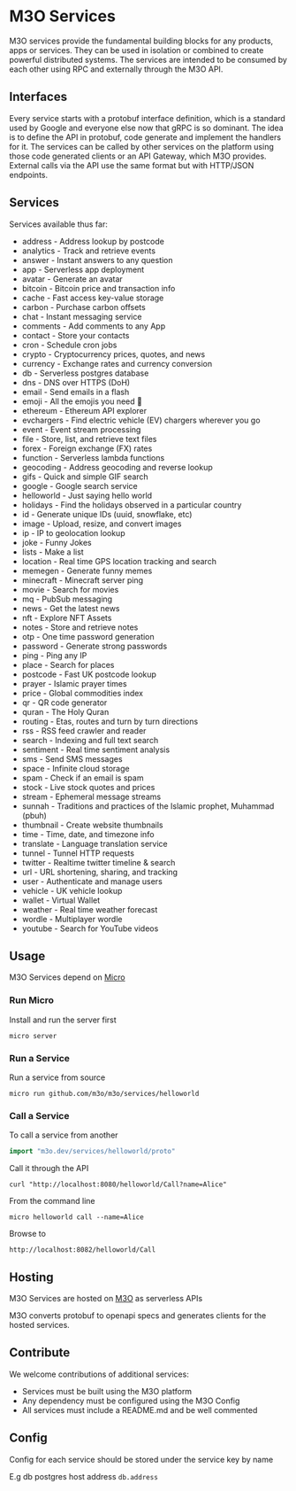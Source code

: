 # M3O Services

M3O services provide the fundamental building blocks for any products, apps or services. They can be used in isolation 
or combined to create powerful distributed systems. The services are intended to be consumed by each other using RPC 
and externally through the M3O API.

## Interfaces

Every service starts with a protobuf interface definition, which is a standard used by Google and everyone else now that gRPC is so dominant. The idea is to define the API in protobuf, code generate and implement the handlers for it. The services can be called by other services on the platform using those code generated clients or an API Gateway, which M3O provides. External calls via the API use the same format but with HTTP/JSON endpoints.

## Services

Services available thus far:

- address - Address lookup by postcode
- analytics - Track and retrieve events
- answer - Instant answers to any question
- app - Serverless app deployment
- avatar - Generate an avatar
- bitcoin - Bitcoin price and transaction info
- cache - Fast access key-value storage
- carbon - Purchase carbon offsets
- chat - Instant messaging service
- comments - Add comments to any App
- contact - Store your contacts
- cron - Schedule cron jobs
- crypto - Cryptocurrency prices, quotes, and news
- currency - Exchange rates and currency conversion
- db - Serverless postgres database
- dns - DNS over HTTPS (DoH)
- email - Send emails in a flash
- emoji - All the emojis you need 🎉
- ethereum - Ethereum API explorer
- evchargers - Find electric vehicle (EV) chargers wherever you go 
- event - Event stream processing
- file - Store, list, and retrieve text files
- forex - Foreign exchange (FX) rates
- function - Serverless lambda functions
- geocoding - Address geocoding and reverse lookup
- gifs - Quick and simple GIF search
- google - Google search service
- helloworld - Just saying hello world
- holidays - Find the holidays observed in a particular country
- id - Generate unique IDs (uuid, snowflake, etc)
- image - Upload, resize, and convert images
- ip - IP to geolocation lookup
- joke - Funny Jokes
- lists - Make a list
- location - Real time GPS location tracking and search
- memegen - Generate funny memes
- minecraft - Minecraft server ping
- movie - Search for movies
- mq - PubSub messaging
- news - Get the latest news
- nft - Explore NFT Assets
- notes - Store and retrieve notes
- otp - One time password generation
- password - Generate strong passwords
- ping - Ping any IP
- place - Search for places
- postcode - Fast UK postcode lookup
- prayer - Islamic prayer times
- price - Global commodities index
- qr - QR code generator
- quran - The Holy Quran
- routing - Etas, routes and turn by turn directions
- rss - RSS feed crawler and reader
- search - Indexing and full text search
- sentiment - Real time sentiment analysis
- sms - Send SMS messages
- space - Infinite cloud storage
- spam - Check if an email is spam
- stock - Live stock quotes and prices
- stream - Ephemeral message streams
- sunnah - Traditions and practices of the Islamic prophet, Muhammad (pbuh)
- thumbnail - Create website thumbnails
- time - Time, date, and timezone info
- translate - Language translation service
- tunnel - Tunnel HTTP requests
- twitter - Realtime twitter timeline & search
- url - URL shortening, sharing, and tracking
- user - Authenticate and manage users
- vehicle - UK vehicle lookup
- wallet - Virtual Wallet 
- weather - Real time weather forecast
- wordle - Multiplayer wordle
- youtube - Search for YouTube videos

## Usage

M3O Services depend on [Micro](https://github.com/micro/micro)

### Run Micro

Install and run the server first

```
micro server
```

### Run a Service

Run a service from source

```
micro run github.com/m3o/m3o/services/helloworld
```

### Call a Service

To call a service from another

```go
import "m3o.dev/services/helloworld/proto"
```

Call it through the API

```
curl "http://localhost:8080/helloworld/Call?name=Alice"
```

From the command line

```
micro helloworld call --name=Alice
```

Browse to

```
http://localhost:8082/helloworld/Call
```

## Hosting

M3O Services are hosted on [M3O](https://m3o.com) as serverless APIs

M3O converts protobuf to openapi specs and generates clients for the hosted services.

## Contribute

We welcome contributions of additional services:

- Services must be built using the M3O platform
- Any dependency must be configured using the M3O Config
- All services must include a README.md and be well commented

## Config

Config for each service should be stored under the service key by name

E.g db postgres host address `db.address`
